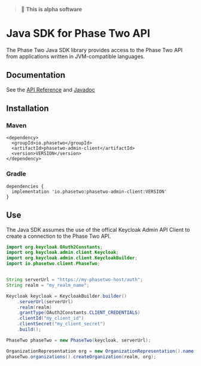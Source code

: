 > :bug: **This is alpha software**

# Java SDK for Phase Two API

The Phase Two Java SDK library provides access to the Phase Two API from applications written in JVM-compatible languages.

## Documentation

See the [API Reference](https://phasetwo.io/api/) and [Javadoc](https://javadoc.io/doc/io.phasetwo/phasetwo-admin-client)

## Installation

### Maven

```
<dependency>
  <groupId>io.phasetwo</groupId>
  <artifactId>phasetwo-admin-client</artifactId>
  <version>VERSION</version>
</dependency>
```

### Gradle

```
dependencies {
  implementation 'io.phasetwo:phasetwo-admin-client:VERSION'
}
```

## Use

The Java SDK assumes the use of the offical Keycloak Admin API Client to create a connection to the Phase Two API.

```java
import org.keycloak.OAuth2Constants;
import org.keycloak.admin.client.Keycloak;
import org.keycloak.admin.client.KeycloakBuilder;
import io.phasetwo.client.PhaseTwo;


String serverUrl = "https://my-phasetwo-host/auth";
String realm = "my_realm_name";

Keycloak keycloak = KeycloakBuilder.builder()
    .serverUrl(serverUrl)
    .realm(realm)
    .grantType(OAuth2Constants.CLIENT_CREDENTIALS)
    .clientId("my_client_id")
    .clientSecret("my_client_secret")
    .build();

PhaseTwo phaseTwo = new PhaseTwo(keycloak, serverUrl);

OrganizationRepresentation org = new OrganizationRepresentation().name("example");
phaseTwo.organizations().createOrganization(realm, org);
```
